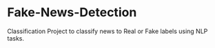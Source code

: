 # Fake-News-Detection
Classification Project to classify news to Real or Fake labels using NLP tasks.
